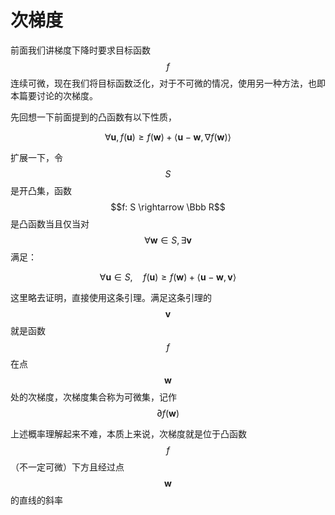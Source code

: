 # 次梯度

前面我们讲梯度下降时要求目标函数$$f$$连续可微，现在我们将目标函数泛化，对于不可微的情况，使用另一种方法，也即本篇要讨论的次梯度。

先回想一下前面提到的凸函数有以下性质，

$$\forall \mathbf u, f(\mathbf u) \ge f(\mathbf w) + \langle \mathbf u - \mathbf w, \nabla f(\mathbf w) \rangle$$

扩展一下，令$$S$$ 是开凸集，函数$$f: S \rightarrow \Bbb R$$ 是凸函数当且仅当对$$\forall \mathbf w \in S, \exists \mathbf v$$ 满足：

$$\forall \mathbf u \in S, \quad f(\mathbf u) \ge f(\mathbf w) + \langle \mathbf u - \mathbf w, \mathbf v \rangle$$

这里略去证明，直接使用这条引理。满足这条引理的$$\mathbf v$$ 就是函数$$f$$ 在点$$\mathbf w$$ 处的次梯度，次梯度集合称为可微集，记作$$\partial f(\mathbf w)$$

上述概率理解起来不难，本质上来说，次梯度就是位于凸函数$$f$$ （不一定可微）下方且经过点$$\mathbf w$$ 的直线的斜率

